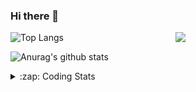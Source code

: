 ### Hi there 👋

<!--
**tao8687/tao8687** is a ✨ _special_ ✨ repository because its `README.md` (this file) appears on your GitHub profile.

Here are some ideas to get you started:

- 🔭 I’m currently working on ...
- 🌱 I’m currently learning ...
- 👯 I’m looking to collaborate on ...
- 🤔 I’m looking for help with ...
- 💬 Ask me about ...
- 📫 How to reach me: ...
- 😄 Pronouns: ...
- ⚡ Fun fact: ...
-->

<img align='right' src="https://media.giphy.com/media/M9gbBd9nbDrOTu1Mqx/giphy.gif" width="240">

  
![Top Langs](https://github-readme-stats.vercel.app/api/top-langs/?username=tao8687&layout=compact&title_color=23238E&text_color=A67D3D)

![Anurag's github stats](https://github-readme-stats.vercel.app/api?username=tao8687&show_icons=true&&text_color=A67D3D&title_color=23238E&show_icons=false&count_private=true&hide=stars)

<details>
  <summary>:zap: Coding Stats</summary>
  <br>
    
<!--START_SECTION:waka-->
![Code Time](http://img.shields.io/badge/Code%20Time-935%20hrs%202%20mins-blue)

![Profile Views](http://img.shields.io/badge/Profile%20Views-0-blue)

**🐱 My GitHub Data** 

> 📦 1.5 MB Used in GitHub's Storage 
 > 
> 🏆 66 Contributions in the Year 2023
 > 
> 🚫 Not Opted to Hire
 > 
> 📜 49 Public Repositories 
 > 
> 🔑 23 Private Repositories 
 > 
**I'm an Early 🐤** 

```text
🌞 Morning                802 commits         ██████████████████████░░░   89.31 % 
🌆 Daytime                39 commits          █░░░░░░░░░░░░░░░░░░░░░░░░   04.34 % 
🌃 Evening                55 commits          ██░░░░░░░░░░░░░░░░░░░░░░░   06.12 % 
🌙 Night                  2 commits           ░░░░░░░░░░░░░░░░░░░░░░░░░   00.22 % 
```
📅 **I'm Most Productive on Wednesday** 

```text
Monday                   133 commits         ████░░░░░░░░░░░░░░░░░░░░░   14.81 % 
Tuesday                  123 commits         ███░░░░░░░░░░░░░░░░░░░░░░   13.70 % 
Wednesday                153 commits         ████░░░░░░░░░░░░░░░░░░░░░   17.04 % 
Thursday                 118 commits         ███░░░░░░░░░░░░░░░░░░░░░░   13.14 % 
Friday                   126 commits         ████░░░░░░░░░░░░░░░░░░░░░   14.03 % 
Saturday                 122 commits         ███░░░░░░░░░░░░░░░░░░░░░░   13.59 % 
Sunday                   123 commits         ███░░░░░░░░░░░░░░░░░░░░░░   13.70 % 
```


📊 **This Week I Spent My Time On** 

```text
🕑︎ Time Zone: Asia/Shanghai

💬 Programming Languages: 
Python                   32 mins             ██████████████░░░░░░░░░░░   57.52 % 
Markdown                 9 mins              ████░░░░░░░░░░░░░░░░░░░░░   16.07 % 
C                        8 mins              ████░░░░░░░░░░░░░░░░░░░░░   15.38 % 
C++                      5 mins              ██░░░░░░░░░░░░░░░░░░░░░░░   09.72 % 
Kconfig                  0 secs              ░░░░░░░░░░░░░░░░░░░░░░░░░   01.30 % 

🔥 Editors: 
VS Code                  56 mins             █████████████████████████   100.00 % 

🐱‍💻 Projects: 
vc07681                  30 mins             █████████████░░░░░░░░░░░░   53.09 % 
rt-thread                26 mins             ████████████░░░░░░░░░░░░░   46.91 % 

💻 Operating System: 
Linux                    56 mins             █████████████████████████   100.00 % 
```

**I Mostly Code in Python** 

```text
Python                   9 repos             ████████░░░░░░░░░░░░░░░░░   32.14 % 
C++                      6 repos             █████░░░░░░░░░░░░░░░░░░░░   21.43 % 
JavaScript               2 repos             ██░░░░░░░░░░░░░░░░░░░░░░░   07.14 % 
Batchfile                1 repo              █░░░░░░░░░░░░░░░░░░░░░░░░   03.57 % 
HTML                     1 repo              █░░░░░░░░░░░░░░░░░░░░░░░░   03.57 % 
```



**Timeline**

![Lines of Code chart](https://raw.githubusercontent.com/tao8687/tao8687/master/assets/bar_graph.png)


 Last Updated on 06/03/2023 01:41:38 UTC
<!--END_SECTION:waka-->
</details>
